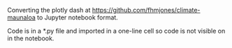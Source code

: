 Converting the plotly dash at https://github.com/fhmjones/climate-maunaloa to Jupyter notebook format.

Code is in a *.py file and imported in a one-line cell so code is not visible on in the notebook. 